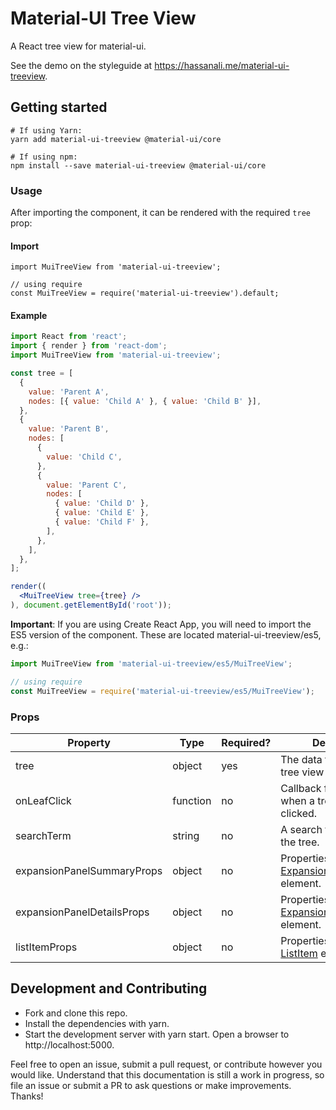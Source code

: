 # Material-UI Tree View

A React tree view for material-ui.

See the demo on the styleguide at https://hassanali.me/material-ui-treeview.

## Getting started

```
# If using Yarn:
yarn add material-ui-treeview @material-ui/core

# If using npm:
npm install --save material-ui-treeview @material-ui/core
```

### Usage

After importing the component, it can be rendered with the required `tree` prop:

#### Import

```
import MuiTreeView from 'material-ui-treeview';

// using require
const MuiTreeView = require('material-ui-treeview').default;
```

#### Example

```jsx
import React from 'react';
import { render } from 'react-dom';
import MuiTreeView from 'material-ui-treeview';

const tree = [
  {
    value: 'Parent A',
    nodes: [{ value: 'Child A' }, { value: 'Child B' }],
  },
  {
    value: 'Parent B',
    nodes: [
      {
        value: 'Child C',
      },
      {
        value: 'Parent C',
        nodes: [
          { value: 'Child D' },
          { value: 'Child E' },
          { value: 'Child F' },
        ],
      },
    ],
  },
];

render((
  <MuiTreeView tree={tree} />
), document.getElementById('root'));
```

**Important**: If you are using Create React App, you will need to import the ES5 version of the component.
These are located material-ui-treeview/es5, e.g.:

```js
import MuiTreeView from 'material-ui-treeview/es5/MuiTreeView';

// using require
const MuiTreeView = require('material-ui-treeview/es5/MuiTreeView');
```

### Props


| Property | Type | Required? | Description |
| --- | --- | --- | --- |
| tree | object | yes | The data to render as a tree view |
| onLeafClick | function | no | Callback function fired when a tree leaf is clicked. |
| searchTerm | string | no | A search term to refine the tree. |
| expansionPanelSummaryProps | object | no | Properties applied to the [ExpansionPanelSummary](https://material-ui.com/api/expansion-panel-summary) element. | 
| expansionPanelDetailsProps | object | no | Properties applied to the [ExpansionPanelDetails](https://material-ui.com/api/expansion-panel-details) element. |
| listItemProps | object | no | Properties applied to the [ListItem](https://material-ui.com/api/list-item) element. | 

## Development and Contributing

* Fork and clone this repo.
* Install the dependencies with yarn.
* Start the development server with yarn start. Open a browser to http://localhost:5000.

Feel free to open an issue, submit a pull request, or contribute however you would like.
Understand that this documentation is still a work in progress, so file an issue or submit a PR
to ask questions or make improvements. Thanks!
